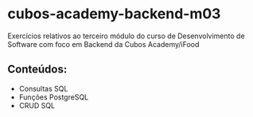 # cubos-academy-backend-m03
Exercícios relativos ao terceiro módulo do curso de Desenvolvimento de Software com foco em Backend da Cubos Academy/iFood

## Conteúdos:
- Consultas SQL
- Funções PostgreSQL
- CRUD SQL
